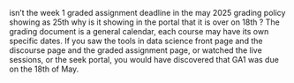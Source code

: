 isn’t the week 1 graded assignment deadline in the may 2025 grading policy showing as 25th why is it showing in the portal that it is over on 18th ?
The grading document is a general calendar, each course may have its own specific dates. If you saw the tools in data science front page and the discourse page and the graded assignment page, or watched the live sessions, or the seek portal, you would have discovered that GA1 was due on the 18th of May.
